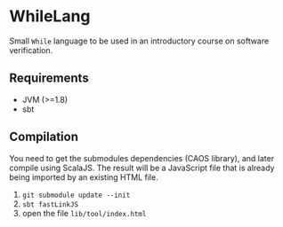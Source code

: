 # WhileLang

Small `While` language to be used in an introductory course on software verification.


## Requirements

- JVM (>=1.8)
- sbt

## Compilation

You need to get the submodules dependencies (CAOS library), and later compile using ScalaJS.
The result will be a JavaScript file that is already being imported by an existing HTML file. 

1. `git submodule update --init`
2. `sbt fastLinkJS`
3. open the file `lib/tool/index.html`
